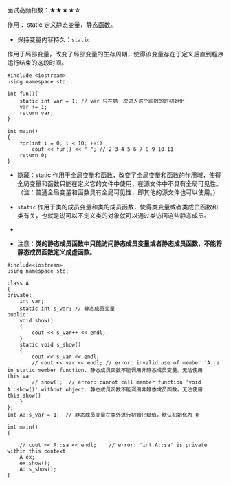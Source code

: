 面试高频指数：★★★★☆

作用：
static 定义静态变量，静态函数。

* 保持变量内容持久：`static` 

作用于局部变量，改变了局部变量的生存周期，使得该变量存在于定义后直到程序运行结束的这段时间。


```
#include <iostream>
using namespace std;

int fun(){
    static int var = 1; // var 只在第一次进入这个函数的时初始化
    var += 1;
    return var;
}
  
int main()
{
    for(int i = 0; i < 10; ++i)
    	cout << fun() << " "; // 2 3 4 5 6 7 8 9 10 11
    return 0;
}
```

* 隐藏：static 作用于全局变量和函数，改变了全局变量和函数的作用域，使得全局变量和函数只能在定义它的文件中使用，在源文件中不具有全局可见性。（注：普通全局变量和函数具有全局可见性，即其他的源文件也可以使用。）

* `static` 作用于类的成员变量和类的成员函数，使得类变量或者类成员函数和类有关，也就是说可以不定义类的对象就可以通过类访问这些静态成员。
* 
* 注意：**类的静态成员函数中只能访问静态成员变量或者静态成员函数，不能将静态成员函数定义成虚函数。**


```
#include<iostream>
using namespace std;

class A
{
private:
    int var;
    static int s_var; // 静态成员变量
public:
    void show()
    {
        cout << s_var++ << endl;
    }
    static void s_show()
    {
        cout << s_var << endl;
		// cout << var << endl; // error: invalid use of member 'A::a' in static member function. 静态成员函数不能调用非静态成员变量。无法使用 this.var
        // show();  // error: cannot call member function 'void A::show()' without object. 静态成员函数不能调用非静态成员函数。无法使用 this.show()
    }
};
int A::s_var = 1;  // 静态成员变量在类外进行初始化赋值，默认初始化为 0

int main()
{
    
    // cout << A::sa << endl;    // error: 'int A::sa' is private within this context
    A ex;
    ex.show();
    A::s_show();
}
```
